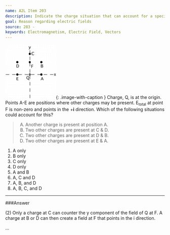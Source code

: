 ```yaml
---
name: A2L Item 203
description: Indicate the charge situation that can account for a specified field constraint.
goal: Reason regarding electric fields
source: 283 -
keywords: Electromagnetism, Electric Field, Vectors
---
```


![Item203_fig1.gif](../images/Item203_fig1.gif){: .image-with-caption } 
Charge, Q, is at the origin. Points A-E are positions where other
charges may be present. E<sub>total</sub> at point F is non-zero and
points in the +<b>i</b> direction.  Which of the following situations
could account for this?

<blockquote> <ol type="A"> <li>Another charge is present at position
A.</li> <li>Two other charges are present at C & D.</li> <li>Two other
charges are present at D & B.</li> <li>Two other charges are present at
E & A.</li> </ol> </blockquote>

1. A only
2. B only
3. C only
4. D only
5. A and B
6. A, C and D
7. A, B, and D
8. A, B, C, and D


<hr/>

###Answer

(2) Only a charge at C can counter the y component of the field of Q at
F. A charge at B or D can then create a field at F that points in the i
direction.

...
